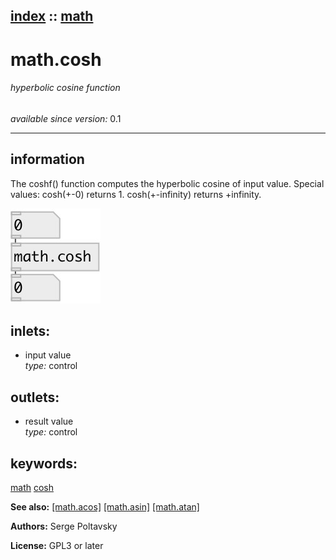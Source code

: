 [index](index.html) :: [math](category_math.html)
---

# math.cosh

###### hyperbolic cosine function

*available since version:* 0.1

---


## information
The coshf() function computes the hyperbolic cosine of input value. Special values: cosh(+-0) returns 1. cosh(+-infinity) returns +infinity.


[![example](../examples/img/math.cosh.jpg)](../examples/pd/math.cosh.pd)









## inlets:

* input value<br>
_type:_ control



## outlets:

* result value<br>
_type:_ control



## keywords:

[math](keywords/math.html)
[cosh](keywords/cosh.html)



**See also:**
[\[math.acos\]](math.acos.html)
[\[math.asin\]](math.asin.html)
[\[math.atan\]](math.atan.html)




**Authors:** Serge Poltavsky




**License:** GPL3 or later





